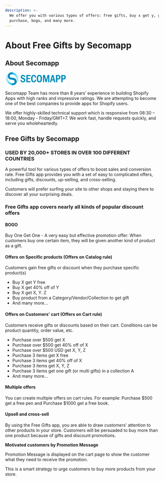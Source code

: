 ```yaml
---
description: >-
  We offer you with various types of offers: free gifts, buy x get y, gift with
  purchase, bogo, and many more.
---
```


# About Free Gifts by Secomapp

## About Secomapp

![](.gitbook/assets/image.png)

Secomapp Team has more than 8 years’ experience in building Shopify Apps with high ranks and impressive ratings. We are attempting to become one of the best companies to provide apps for Shopify users.

We offer highly-skilled technical support which is responsive from 08:30 – 18:00, Monday - Friday/GMT+7. We work fast, handle requests quickly, and serve you wholeheartedly.

## Free Gifts by Secomapp

### **USED BY 20,000+ STORES IN OVER 100 DIFFERENT COUNTRIES**

A powerful tool for various types of offers to boost sales and conversion rate. Free Gifts app provides you with a set of easy to complicated offers, including gifts, discounts, up-selling, and cross-selling.

Customers will prefer surfing your site to other shops and staying there to discover all your surprising deals.

### **Free Gifts app covers nearly all kinds of popular discount offers**

#### **BOGO**

Buy One Get One - A very easy but effective promotion offer: When customers buy one certain item, they will be given another kind of product as a gift.

#### **Offers on Specific products \(Offers on Catalog rule\)**

Customers gain free gifts or discount when they purchase specific product\(s\) 

* Buy X get Y free
* Buy X get 40% off of Y
* Buy X get X, Y. Z
* Buy product from a Category/Vendor/Collection to get gift
* And many more...

#### **Offers on Customers' cart \(Offers on Cart rule\)**

Customers receive gifts or discounts based on their cart. Conditions can be product quantity, order value, etc.

* Purchase over $500 get X
* Purchase over $500 get 40% off of X
* Purchase over $500 USD get X, Y, Z
* Purchase 3 items get X free
* Purchase 3 items get 40% off of X
* Purchase 3 items get X, Y, Z
* Purchase 3 items get one gift \(or multi gifts\) in a collection A
* And many more...

#### **Multiple offers**

You can create multiple offers on cart rules. For example: Purchase $500 get a free pen and Purchase $1000 get a free book. 

#### **Upsell and cross-sell**

By using the Free Gifts app, you are able to draw customers’ attention to other products in your store. Customers will be persuaded to buy more than one product because of gifts and discount promotions. 

**Motivated customers by Promotion Message** 

Promotion Message is displayed on the cart page to show the customer what they need to receive the promotion. 
  
This is a smart strategy to urge customers to buy more products from your store. 

#### 

